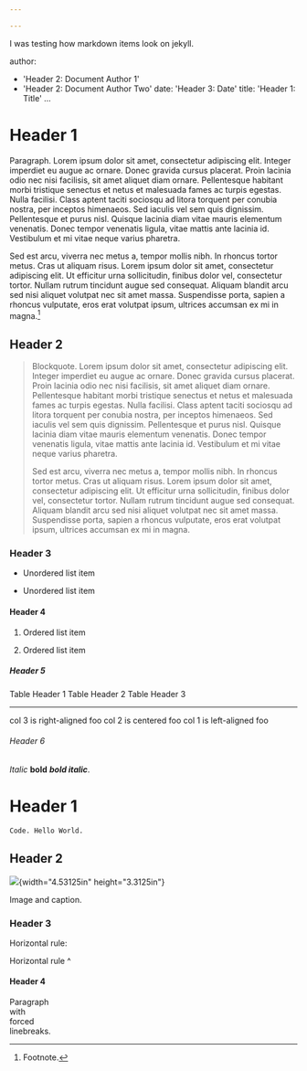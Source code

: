 ```yaml
---

---
```


I was testing how markdown items look on jekyll. 

author:
- 'Header 2: Document Author 1'
- 'Header 2: Document Author Two'
date: 'Header 3: Date'
title: 'Header 1: Title'
...

Header 1
========

Paragraph. Lorem ipsum dolor sit amet, consectetur adipiscing elit.
Integer imperdiet eu augue ac ornare. Donec gravida cursus placerat.
Proin lacinia odio nec nisi facilisis, sit amet aliquet diam ornare.
Pellentesque habitant morbi tristique senectus et netus et malesuada
fames ac turpis egestas. Nulla facilisi. Class aptent taciti sociosqu ad
litora torquent per conubia nostra, per inceptos himenaeos. Sed iaculis
vel sem quis dignissim. Pellentesque et purus nisl. Quisque lacinia diam
vitae mauris elementum venenatis. Donec tempor venenatis ligula, vitae
mattis ante lacinia id. Vestibulum et mi vitae neque varius pharetra.

Sed est arcu, viverra nec metus a, tempor mollis nibh. In rhoncus tortor
metus. Cras ut aliquam risus. Lorem ipsum dolor sit amet, consectetur
adipiscing elit. Ut efficitur urna sollicitudin, finibus dolor vel,
consectetur tortor. Nullam rutrum tincidunt augue sed consequat. Aliquam
blandit arcu sed nisi aliquet volutpat nec sit amet massa. Suspendisse
porta, sapien a rhoncus vulputate, eros erat volutpat ipsum, ultrices
accumsan ex mi in magna.[^1]

Header 2
--------

> Blockquote. Lorem ipsum dolor sit amet, consectetur adipiscing elit.
> Integer imperdiet eu augue ac ornare. Donec gravida cursus placerat.
> Proin lacinia odio nec nisi facilisis, sit amet aliquet diam ornare.
> Pellentesque habitant morbi tristique senectus et netus et malesuada
> fames ac turpis egestas. Nulla facilisi. Class aptent taciti sociosqu
> ad litora torquent per conubia nostra, per inceptos himenaeos. Sed
> iaculis vel sem quis dignissim. Pellentesque et purus nisl. Quisque
> lacinia diam vitae mauris elementum venenatis. Donec tempor venenatis
> ligula, vitae mattis ante lacinia id. Vestibulum et mi vitae neque
> varius pharetra.
>
> Sed est arcu, viverra nec metus a, tempor mollis nibh. In rhoncus
> tortor metus. Cras ut aliquam risus. Lorem ipsum dolor sit amet,
> consectetur adipiscing elit. Ut efficitur urna sollicitudin, finibus
> dolor vel, consectetur tortor. Nullam rutrum tincidunt augue sed
> consequat. Aliquam blandit arcu sed nisi aliquet volutpat nec sit amet
> massa. Suspendisse porta, sapien a rhoncus vulputate, eros erat
> volutpat ipsum, ultrices accumsan ex mi in magna.

### Header 3

-   Unordered list item

-   Unordered list item

#### Header 4

1.  Ordered list item

2.  Ordered list item

##### Header 5

  Table Header 1   Table Header 2   Table Header 3
  ---------------- ---------------- ----------------
  col 3 is         right-aligned    foo
  col 2 is         centered         foo
  col 1 is         left-aligned     foo

###### Header 6

*Italic* **bold** ***bold italic***.

Header 1
========

    Code. Hello World.

Header 2
--------

![](media/rId30.jpg){width="4.53125in" height="3.3125in"}

Image and caption.

### Header 3

Horizontal rule:

Horizontal rule \^

#### Header 4

Paragraph\
with\
forced\
linebreaks.

[^1]: Footnote.
